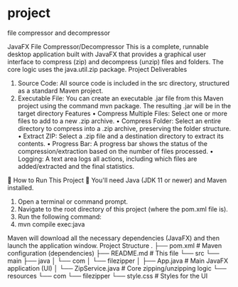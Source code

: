 # project
file compressor and decompressor

JavaFX File Compressor/Decompressor
This is a complete, runnable desktop application built with JavaFX that provides a graphical user interface to compress (zip) and decompress (unzip) files and folders.
The core logic uses the java.util.zip package.
Project Deliverables
1.	Source Code: All source code is included in the src directory, structured as a standard Maven project.
2.	Executable File: You can create an executable .jar file from this Maven project using the command mvn package. The resulting .jar will be in the target directory
Features
•	Compress Multiple Files: Select one or more files to add to a new .zip archive.
•	Compress Folder: Select an entire directory to compress into a .zip archive, preserving the folder structure.
•	Extract ZIP: Select a .zip file and a destination directory to extract its contents.
•	Progress Bar: A progress bar shows the status of the compression/extraction based on the number of files processed.
•	Logging: A text area logs all actions, including which files are added/extracted and the final statistics.


🛑 How to Run This Project 🛑
You'll need Java (JDK 11 or newer) and Maven installed.
1.	Open a terminal or command prompt.
2.	Navigate to the root directory of this project (where the pom.xml file is).
3.	Run the following command:
4.	mvn compile exec:java

Maven will download all the necessary dependencies (JavaFX) and then launch the application window.
Project Structure
.
├── pom.xml                 # Maven configuration (dependencies)
├── README.md               # This file
└── src
    └── main
        ├── java
        │   └── com
        │       └── filezipper
        │           ├── App.java          # Main JavaFX application (UI)
        │           └── ZipService.java   # Core zipping/unzipping logic
        └── resources
            └── com
                └── filezipper
                    └── style.css       # Styles for the UI


